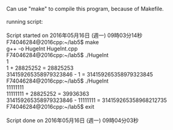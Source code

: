 Can use "make" to compile this program, because of Makefile.<br>
<br>
running script:<br>
<br>
Script started on 2016年05月16日 (週一) 09時03分14秒<br>
F74046284@2016cpp:~/lab5$ make<br>
g++ -o HugeInt HugeInt.cpp<br>
F74046284@2016cpp:~/lab5$ ./HugeInt<br>
1<br>
1 + 28825252 = 28825253<br>
314159265358979323846 - 1 = 314159265358979323845<br>
F74046284@2016cpp:~/lab5$ ./HugeInt<br>
11111111<br>
11111111 + 28825252 = 39936363<br>
314159265358979323846 - 11111111 = 314159265358968212735<br>
F74046284@2016cpp:~/lab5$ exit<br>
<br>
Script done on 2016年05月16日 (週一) 09時04分03秒<br>
